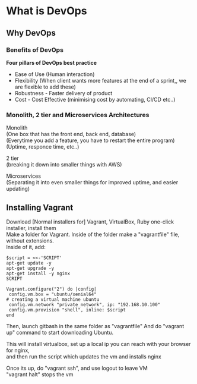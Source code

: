 # What is DevOps
## Why DevOps

### Benefits of DevOps

**Four pillars of DevOps best practice**
- Ease of Use (Human interaction)
- Flexibility (When client wants more features at the end of a sprint,, we are flexible to add these)
- Robustness - Faster delivery of product
- Cost - Cost Effective (minimising cost by automating, CI/CD etc..)

### Monolith, 2 tier and Microservices Architectures
Monolith  
(One box that has the front end, back end, database)  
(Everytime you add a feature, you have to restart the entire program)  
(Uptime, responce time, etc..)  

2 tier  
(breaking it down into smaller things with AWS)

Microservices  
(Separating it into even smaller things for improved uptime, and easier updating)


## Installing Vagrant

Download [Normal installers for] Vagrant, VirtualBox, Ruby one-click installer, install them  
Make a folder for Vagrant. Inside of the folder make a "vagrantfile" file, without extensions.  
Inside of it, add:  
  
```
$script = <<-'SCRIPT'
apt-get update -y
apt-get upgrade -y
apt-get install -y nginx
SCRIPT

Vagrant.configure("2") do |config|
 config.vm.box = "ubuntu/xenial64"
# creating a virtual machine ubuntu 
 config.vm.network "private_network", ip: "192.168.10.100"
 config.vm.provision "shell", inline: $script
end
```

Then, launch gitbash in the same folder as "vagrantfile"
And do "vagrant up" command to start downloading Ubuntu.  
  
This will install virtualbox, set up a local ip you can reach with your browser for nginx,  
and then run the script which updates the vm and installs nginx  
  
Once its up, do "vagrant ssh", and use logout to leave VM  
"vagrant halt" stops the vm  